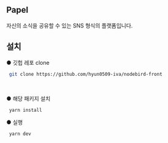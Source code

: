 ## Papel

자신의 소식을 공유할 수 있는 SNS 형식의 플랫폼입니다.

## 설치

● 깃헙 레포 clone
```bash
 git clone https://github.com/hyun0509-iva/nodebird-front
```

<br>

● 해당 패키지 설치

```bash
 yarn install
```

● 실행

```bash
 yarn dev
```
